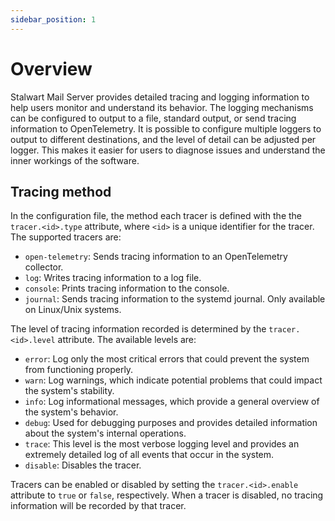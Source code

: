 ```yaml
---
sidebar_position: 1
---
```


# Overview

Stalwart Mail Server provides detailed tracing and logging information to help users monitor and understand its behavior. The logging mechanisms can be configured to output to a file, standard output, or send tracing information to OpenTelemetry. It is possible to configure multiple loggers to output to different destinations, and the level of detail can be adjusted per logger. This makes it easier for users to diagnose issues and understand the inner workings of the software.

## Tracing method

In the configuration file, the method each tracer is defined with the the `tracer.<id>.type` attribute, where `<id>` is a unique identifier for the tracer. The supported tracers are:

- `open-telemetry`: Sends tracing information to an OpenTelemetry collector.
- `log`: Writes tracing information to a log file.
- `console`: Prints tracing information to the console.
- `journal`: Sends tracing information to the systemd journal. Only available on Linux/Unix systems.

The level of tracing information recorded is determined by the `tracer.<id>.level` attribute. The available levels are:

- `error`: Log only the most critical errors that could prevent the system from functioning properly.
- `warn`: Log warnings, which indicate potential problems that could impact the system's stability.
- `info`: Log informational messages, which provide a general overview of the system's behavior.
- `debug`: Used for debugging purposes and provides detailed information about the system's internal operations.
- `trace`: This level is the most verbose logging level and provides an extremely detailed log of all events that occur in the system.
- `disable`: Disables the tracer.

Tracers can be enabled or disabled by setting the `tracer.<id>.enable` attribute to `true` or `false`, respectively. When a tracer is disabled, no tracing information will be recorded by that tracer.
